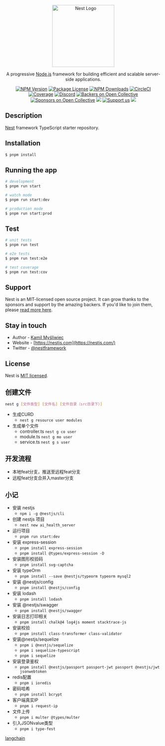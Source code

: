 <p align="center">
  <a href="http://nestjs.com/" target="blank"><img src="https://nestjs.com/img/logo-small.svg" width="200" alt="Nest Logo" /></a>
</p>

[circleci-image]: https://img.shields.io/circleci/build/github/nestjs/nest/master?token=abc123def456
[circleci-url]: https://circleci.com/gh/nestjs/nest

  <p align="center">A progressive <a href="http://nodejs.org" target="_blank">Node.js</a> framework for building efficient and scalable server-side applications.</p>
    <p align="center">
<a href="https://www.npmjs.com/~nestjscore" target="_blank"><img src="https://img.shields.io/npm/v/@nestjs/core.svg" alt="NPM Version" /></a>
<a href="https://www.npmjs.com/~nestjscore" target="_blank"><img src="https://img.shields.io/npm/l/@nestjs/core.svg" alt="Package License" /></a>
<a href="https://www.npmjs.com/~nestjscore" target="_blank"><img src="https://img.shields.io/npm/dm/@nestjs/common.svg" alt="NPM Downloads" /></a>
<a href="https://circleci.com/gh/nestjs/nest" target="_blank"><img src="https://img.shields.io/circleci/build/github/nestjs/nest/master" alt="CircleCI" /></a>
<a href="https://coveralls.io/github/nestjs/nest?branch=master" target="_blank"><img src="https://coveralls.io/repos/github/nestjs/nest/badge.svg?branch=master#9" alt="Coverage" /></a>
<a href="https://discord.gg/G7Qnnhy" target="_blank"><img src="https://img.shields.io/badge/discord-online-brightgreen.svg" alt="Discord"/></a>
<a href="https://opencollective.com/nest#backer" target="_blank"><img src="https://opencollective.com/nest/backers/badge.svg" alt="Backers on Open Collective" /></a>
<a href="https://opencollective.com/nest#sponsor" target="_blank"><img src="https://opencollective.com/nest/sponsors/badge.svg" alt="Sponsors on Open Collective" /></a>
  <a href="https://paypal.me/kamilmysliwiec" target="_blank"><img src="https://img.shields.io/badge/Donate-PayPal-ff3f59.svg"/></a>
    <a href="https://opencollective.com/nest#sponsor"  target="_blank"><img src="https://img.shields.io/badge/Support%20us-Open%20Collective-41B883.svg" alt="Support us"></a>
  <a href="https://twitter.com/nestframework" target="_blank"><img src="https://img.shields.io/twitter/follow/nestframework.svg?style=social&label=Follow"></a>
</p>
  <!--[![Backers on Open Collective](https://opencollective.com/nest/backers/badge.svg)](https://opencollective.com/nest#backer)
  [![Sponsors on Open Collective](https://opencollective.com/nest/sponsors/badge.svg)](https://opencollective.com/nest#sponsor)-->

## Description

[Nest](https://github.com/nestjs/nest) framework TypeScript starter repository.

## Installation

```bash
$ pnpm install
```

## Running the app

```bash
# development
$ pnpm run start

# watch mode
$ pnpm run start:dev

# production mode
$ pnpm run start:prod
```

## Test

```bash
# unit tests
$ pnpm run test

# e2e tests
$ pnpm run test:e2e

# test coverage
$ pnpm run test:cov
```

## Support

Nest is an MIT-licensed open source project. It can grow thanks to the sponsors and support by the amazing backers. If you'd like to join them, please [read more here](https://docs.nestjs.com/support).

## Stay in touch

- Author - [Kamil Myśliwiec](https://kamilmysliwiec.com)
- Website - [https://nestjs.com](https://nestjs.com/)
- Twitter - [@nestframework](https://twitter.com/nestframework)

## License

Nest is [MIT licensed](LICENSE).

## 创建文件

```bash
nest g [文件类型] [文件名] [文件目录（src目录下）]
```

- 生成CURD
  - `nest g resource user modules`
- 生成单个文件
  - controller.ts `nest g co user`
  - module.ts `nest g mo user`
  - service.ts `nest g s user`

## 开发流程

- 本地feat分支，推送至远程feat分支
- 远程feat分支合并入master分支

## 小记

- 安装 nestjs
  - `npm i -g @nestjs/cli`
- 创建 nestjs 项目
  - `nest new ai_health_server`
- 运行项目
  - `pnpm run start:dev`
- 安装 express-session
  - `pnpm install express-session`
  - `pnpm install @types/express-session -D`
- 安装图形校验码
  - `pnpm install svg-captcha`
- 安装 typeOrm
  - `pnpm install --save @nestjs/typeorm typeorm mysql2`
- 安装 @nestjs/config
  - `pnpm install @nestjs/config`
- 安装 lodash
  - `pnpm install lodash`
- 安装 @nestjs/swagger
  - `pnpm install @nestjs/swagger`
- 安装日志打印相关
  - `pnpm install chalk@4 log4js moment stacktrace-js`
- 安装校验
  - `pnpm install class-transformer class-validator`
- 安装@nestjs/sequelize
  - `pnpm i @nestjs/sequelize`
  - `pnpm i sequelize-typescript`
  - `pnpm i sequelize`
- 安装登录鉴权
  - `pnpm install @nestjs/passport passport-jwt passport @nestjs/jwt jsonwebtoken`
- redis配置
  - `pnpm i ioredis`
- 密码哈希
  - `pnpm install bcrypt`
- 客户端真实IP
  - `pnpm i request-ip`
- 文件上传
  - `pnpm i multer @types/multer`
- 引入JSONvalue类型
  - `pnpm i type-fest`

[langchain](https://js.langchain.com/docs/get_started/quickstart)
